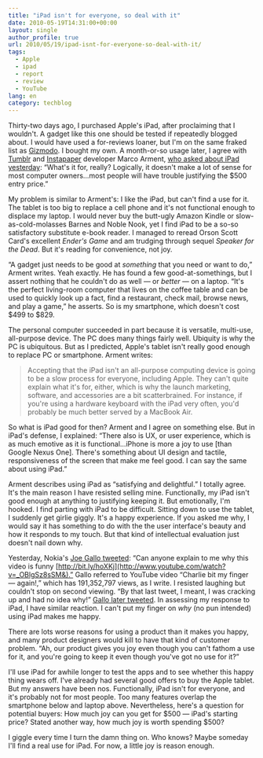 ```yaml
---
title: "iPad isn't for everyone, so deal with it"
date: 2010-05-19T14:31:00+00:00
layout: single
author_profile: true
url: 2010/05/19/ipad-isnt-for-everyone-so-deal-with-it/
tags:
  - Apple
  - ipad
  - report
  - review
  - YouTube
lang: en
category: techblog
---
```

Thirty-two days ago, I purchased Apple's iPad, after proclaiming that I wouldn't. A gadget like this one should be tested if repeatedly blogged about. I would have used a for-reviews loaner, but I'm on the same fraked list as [Gizmodo](http://www.gizmodo.com/). I bought my own. A month-or-so usage later, I agree with [Tumblr](http://tumblr.com/) and [Instapaper](http://www.instapaper.com/) developer Marco Arment, [who asked about iPad yesterday](http://www.marco.org/608396721): “What's it for, really? Logically, it doesn't make a lot of sense for most computer owners&#8230;most people will have trouble justifying the $500 entry price.” 

My problem is similar to Arment's: I like the iPad, but can't find a use for it. The tablet is too big to replace a cell phone and it's not functional enough to displace my laptop. I would never buy the butt-ugly Amazon Kindle or slow-as-cold-molasses Barnes and Noble Nook, yet I find iPad to be a so-so satisfactory substitute e-book reader. I managed to reread Orson Scott Card's excellent _Ender's Game_ and am trudging through sequel _Speaker for the Dead_. But it's reading for convenience, not joy. 

“A gadget just needs to be good at _something_ that you need or want to do,” Arment writes. Yeah exactly. He has found a few good-at-somethings, but I assert nothing that he couldn't do as well &#8212; or _better_ &#8212; on a laptop. “It's the perfect living-room computer that lives on the coffee table and can be used to quickly look up a fact, find a restaurant, check mail, browse news, and play a game,” he asserts. So is my smartphone, which doesn't cost $499 to $829. 

The personal computer succeeded in part because it is versatile, multi-use, all-purpose device. The PC does many things fairly well. Ubiquity is why the PC is ubiquitous. But as I predicted, Apple's tablet isn't really good enough to replace PC or smartphone. Arment writes: 

> Accepting that the iPad isn't an all-purpose computing device is going to be a slow process for everyone, including Apple. They can't quite explain what it's for, either, which is why the launch marketing, software, and accessories are a bit scatterbrained. For instance, if you're using a hardware keyboard with the iPad very often, you'd probably be much better served by a MacBook Air.

So what is iPad good for then? Arment and I agree on something else. But in iPad's defense, I explained: “There also is UX, or user experience, which is as much emotive as it is functional&#8230;iPhone is more a joy to use [than Google Nexus One]. There's something about UI design and tactile, responsiveness of the screen that make me feel good. I can say the same about using iPad.” 

Arment describes using iPad as “satisfying and delightful.” I totally agree. It's the main reason I have resisted selling mine. Functionally, my iPad isn't good enough at anything to justifying keeping it. But emotionally, I'm hooked. I find parting with iPad to be difficult. Sitting down to use the tablet, I suddenly get girlie giggly. It's a happy experience. If you asked me why, I would say it has something to do with the the user interface's beauty and how it responds to my touch. But that kind of intellectual evaluation just doesn't nail down why. 

Yesterday, Nokia's [Joe Gallo tweeted](https://twitter.com/JGallo02/status/14177997125): “Can anyone explain to me why this video is funny [http://bit.ly/hoXKj](http://www.youtube.com/watch?v=_OBlgSz8sSM&).” Gallo referred to YouTube video “Charlie bit my finger &#8212; again!,” which has 191,352,797 views, as I write. I resisted laughing but couldn't stop on second viewing. “By that last tweet, I meant, I was cracking up and had no idea why!” [Gallo later tweeted](https://twitter.com/JGallo02/status/14178019830). In assessing my response to iPad, I have similar reaction. I can't put my finger on _why_ (no pun intended) using iPad makes me happy. 

There are lots worse reasons for using a product than it makes you happy, and many product designers would kill to have that kind of customer problem. “Ah, our product gives you joy even though you can't fathom a use for it, and you're going to keep it even though you've got no use for it?” 

I'll use iPad for awhile longer to test the apps and to see whether this happy thing wears off. I've already had several good offers to buy the Apple tablet. But my answers have been nos. Functionally, iPad isn't for everyone, and it's probably not for most people. Too many features overlap the smartphone below and laptop above. Nevertheless, here's a question for potential buyers: How much joy can you get for $500 &#8212; iPad's starting price? Stated another way, how much joy is worth spending $500? 

I giggle every time I turn the damn thing on. Who knows? Maybe someday I'll find a real use for iPad. For now, a little joy is reason enough.